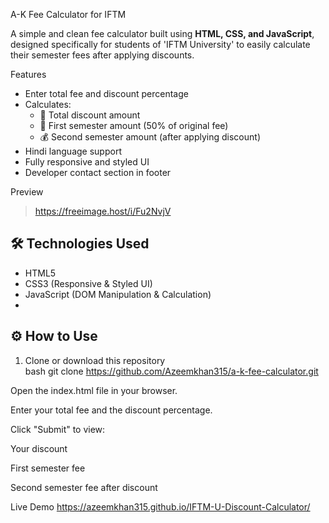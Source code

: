  A-K Fee Calculator for IFTM

A simple and clean fee calculator built using **HTML, CSS, and JavaScript**, designed specifically for students of 'IFTM University' to easily calculate their semester fees after applying discounts.

Features

- Enter total fee and discount percentage
- Calculates:
  - 🎯 Total discount amount
  - 💸 First semester amount (50% of original fee)
  - 💰 Second semester amount (after applying discount)
- Hindi language support
- Fully responsive and styled UI
- Developer contact section in footer

Preview

> https://freeimage.host/i/Fu2NvjV

## 🛠️ Technologies Used

- HTML5
- CSS3 (Responsive & Styled UI)
- JavaScript (DOM Manipulation & Calculation)
- 
## ⚙️ How to Use

1. Clone or download this repository  
   bash
   git clone https://github.com/Azeemkhan315/a-k-fee-calculator.git
   
Open the index.html file in your browser.

Enter your total fee and the discount percentage.

Click "Submit" to view:

Your discount

First semester fee

Second semester fee after discount

Live Demo
https://azeemkhan315.github.io/IFTM-U-Discount-Calculator/


